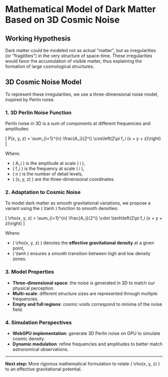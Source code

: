 # Mathematical Model of Dark Matter Based on 3D Cosmic Noise

## Working Hypothesis

Dark matter could be modeled not as actual "matter", but as irregularities (or "fragilities") in the very structure of space-time. These irregularities would favor the accumulation of visible matter, thus explaining the formation of large cosmological structures.

## 3D Cosmic Noise Model

To represent these irregularities, we use a three-dimensional noise model, inspired by Perlin noise.

### 1. 3D Perlin Noise Function

Perlin noise in 3D is a sum of components at different frequencies and amplitudes:

\[
P(x, y, z) = \sum_{i=1}^{n} \frac{A_i}{2^i} \cos\left(2\pi f_i (x + y + z)\right)
\]

Where:
- \( A_i \) is the amplitude at scale \( i \),
- \( f_i \) is the frequency at scale \( i \),
- \( n \) is the number of detail levels,
- \( (x, y, z) \) are the three-dimensional coordinates.

### 2. Adaptation to Cosmic Noise

To model dark matter as smooth gravitational variations, we propose a variant using the \( \tanh \) function to smooth densities:

\[
\rho(x, y, z) = \sum_{i=1}^{n} \frac{A_i}{2^i} \cdot \tanh\left(2\pi f_i (x + y + z)\right)
\]

Where:
- \( \rho(x, y, z) \) denotes the **effective gravitational density** at a given point,
- \( \tanh \) ensures a smooth transition between high and low density zones.

### 3. Model Properties

- **Three-dimensional space**: the noise is generated in 3D to match our physical perception.
- **Multi-scale**: different structure sizes are represented through multiple frequencies.
- **Empty and full regions**: cosmic voids correspond to minima of the noise field.

### 4. Simulation Perspectives

- **WebGPU implementation**: generate 3D Perlin noise on GPU to simulate cosmic density.
- **Dynamic modulation**: refine frequencies and amplitudes to better match astronomical observations.

---

**Next step:** More rigorous mathematical formulation to relate \( \rho(x, y, z) \) to an effective gravitational potential.

